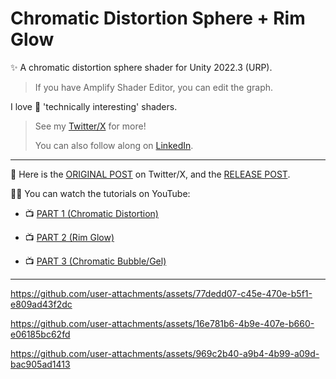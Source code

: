 # Chromatic Distortion Sphere + Rim Glow

✨ A chromatic distortion sphere shader for Unity 2022.3 (URP).

> If you have Amplify Shader Editor, you can edit the graph.

I love 💖 'technically interesting' shaders.

> See my [Twitter/X](https://x.com/TheMirzaBeig/) for more!
>
> You can also follow along on [LinkedIn](https://www.linkedin.com/in/mirzabeig/).

---

🔗 Here is the [ORIGINAL POST](https://x.com/TheMirzaBeig/status/1825854303635898540) on Twitter/X, and the [RELEASE POST](https://x.com/TheMirzaBeig/status/1827280942852907023).

👨‍🏫 You can watch the tutorials on YouTube:

- 📺 [PART 1 (Chromatic Distortion)](https://youtu.be/0Cr6RnuNtuo)

- 📺 [PART 2 (Rim Glow)](https://youtu.be/pnDFlz386ug)

- 📺 [PART 3 (Chromatic Bubble/Gel)](https://youtu.be/N2szL01b1qo)

---

https://github.com/user-attachments/assets/77dedd07-c45e-470e-b5f1-e809ad43f2dc

https://github.com/user-attachments/assets/16e781b6-4b9e-407e-b660-e06185bc62fd

https://github.com/user-attachments/assets/969c2b40-a9b4-4b99-a09d-bac905ad1413
